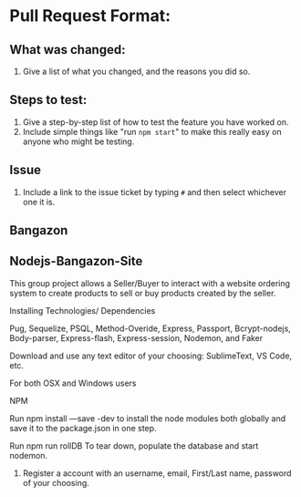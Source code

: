# Pull Request Format:

## What was changed:
1. Give a list of what you changed, and the reasons you did so.

## Steps to test:
1. Give a step-by-step list of how to test the feature you have worked on.
1. Include simple things like "run  `npm start`" to make this really easy on anyone who might be testing.

## Issue
1. Include a link to the issue ticket by typing `#` and then select whichever one it is.

## Bangazon

## Nodejs-Bangazon-Site

This group project allows a Seller/Buyer to interact with a website ordering system to create products to sell or buy products created by the seller.


>
Installing Technologies/ Dependencies

Pug,
Sequelize,
PSQL,
Method-Overide,
Express,
Passport,
Bcrypt-nodejs,
Body-parser,
Express-flash,
Express-session,
Nodemon,
and
Faker

Download and use any text editor of your choosing: SublimeText, VS Code, etc.

For both OSX and Windows users

NPM

Run npm install —save -dev to install the node modules both globally and save it to the package.json in one step.


Run npm run rollDB
To tear down, populate the database and start nodemon.

1. Register a account with an  username, email, First/Last name, password of your choosing.

